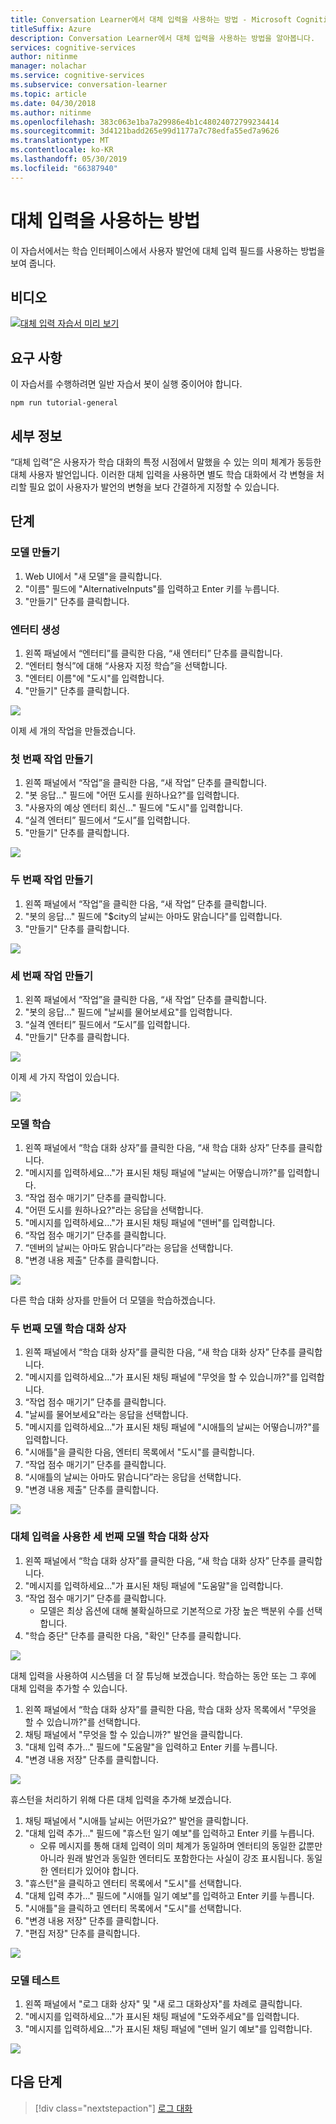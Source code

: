 ```yaml
---
title: Conversation Learner에서 대체 입력을 사용하는 방법 - Microsoft Cognitive Services | Microsoft Docs
titleSuffix: Azure
description: Conversation Learner에서 대체 입력을 사용하는 방법을 알아봅니다.
services: cognitive-services
author: nitinme
manager: nolachar
ms.service: cognitive-services
ms.subservice: conversation-learner
ms.topic: article
ms.date: 04/30/2018
ms.author: nitinme
ms.openlocfilehash: 383c063e1ba7a29986e4b1c48024072799234414
ms.sourcegitcommit: 3d4121badd265e99d1177a7c78edfa55ed7a9626
ms.translationtype: MT
ms.contentlocale: ko-KR
ms.lasthandoff: 05/30/2019
ms.locfileid: "66387940"
---
```

# <a name="how-to-use-alternative-inputs"></a>대체 입력을 사용하는 방법

이 자습서에서는 학습 인터페이스에서 사용자 발언에 대체 입력 필드를 사용하는 방법을 보여 줍니다.

## <a name="video"></a>비디오

[![대체 입력 자습서 미리 보기](https://aka.ms/cl_Tutorial_v3_AlternativeInputs_Preview)](https://aka.ms/cl_Tutorial_v3_AlternativeInputs)

## <a name="requirements"></a>요구 사항
이 자습서를 수행하려면 일반 자습서 봇이 실행 중이어야 합니다.

    npm run tutorial-general

## <a name="details"></a>세부 정보
“대체 입력”은 사용자가 학습 대화의 특정 시점에서 말했을 수 있는 의미 체계가 동등한 대체 사용자 발언입니다. 이러한 대체 입력을 사용하면 별도 학습 대화에서 각 변형을 처리할 필요 없이 사용자가 발언의 변형을 보다 간결하게 지정할 수 있습니다.

## <a name="steps"></a>단계

### <a name="create-the-model"></a>모델 만들기

1. Web UI에서 "새 모델"을 클릭합니다.
2. "이름" 필드에 "AlternativeInputs"를 입력하고 Enter 키를 누릅니다.
3. "만들기" 단추를 클릭합니다.

### <a name="entity-creation"></a>엔터티 생성

1. 왼쪽 패널에서 “엔터티”를 클릭한 다음, “새 엔터티” 단추를 클릭합니다.
2. “엔터티 형식”에 대해 “사용자 지정 학습”을 선택합니다.
3. "엔터티 이름"에 "도시"를 입력합니다.
4. "만들기" 단추를 클릭합니다.

![](../media/T10_actions.png)

이제 세 개의 작업을 만들겠습니다.

### <a name="create-the-first-action"></a>첫 번째 작업 만들기

1. 왼쪽 패널에서 “작업”을 클릭한 다음, “새 작업” 단추를 클릭합니다.
2. "봇 응답..." 필드에 "어떤 도시를 원하나요?"를 입력합니다.
3. "사용자의 예상 엔터티 회신..." 필드에 "도시"를 입력합니다.
4. “실격 엔터티” 필드에서 “도시”를 입력합니다.
5. "만들기" 단추를 클릭합니다.

![](../media/T10_action_create_1.png)

### <a name="create-the-second-action"></a>두 번째 작업 만들기

1. 왼쪽 패널에서 “작업”을 클릭한 다음, “새 작업” 단추를 클릭합니다.
2. "봇의 응답..." 필드에 "$city의 날씨는 아마도 맑습니다"를 입력합니다.
3. "만들기" 단추를 클릭합니다.

![](../media/T10_action_create_2.png)

### <a name="create-the-third-action"></a>세 번째 작업 만들기

1. 왼쪽 패널에서 “작업”을 클릭한 다음, “새 작업” 단추를 클릭합니다.
2. "봇의 응답..." 필드에 "날씨를 물어보세요"를 입력합니다.
3. “실격 엔터티” 필드에서 “도시”를 입력합니다.
4. "만들기" 단추를 클릭합니다.

![](../media/T10_action_create_3.png)

이제 세 가지 작업이 있습니다.

![](../media/T10_actions.png)

### <a name="train-the-model"></a>모델 학습

1. 왼쪽 패널에서 “학습 대화 상자”를 클릭한 다음, “새 학습 대화 상자” 단추를 클릭합니다.
2. "메시지를 입력하세요..."가 표시된 채팅 패널에 "날씨는 어떻습니까?"를 입력합니다.
3. “작업 점수 매기기” 단추를 클릭합니다.
4. "어떤 도시를 원하나요?"라는 응답을 선택합니다.
5. "메시지를 입력하세요..."가 표시된 채팅 패널에 "덴버"를 입력합니다.
6. “작업 점수 매기기” 단추를 클릭합니다.
7. “덴버의 날씨는 아마도 맑습니다”라는 응답을 선택합니다.
8. "변경 내용 제출" 단추를 클릭합니다.

![](../media/T10_training_1.png)

다른 학습 대화 상자를 만들어 더 모델을 학습하겠습니다.

### <a name="second-model-train-dialog"></a>두 번째 모델 학습 대화 상자

1. 왼쪽 패널에서 “학습 대화 상자”를 클릭한 다음, “새 학습 대화 상자” 단추를 클릭합니다.
2. "메시지를 입력하세요..."가 표시된 채팅 패널에 "무엇을 할 수 있습니까?"를 입력합니다.
3. “작업 점수 매기기” 단추를 클릭합니다.
4. "날씨를 물어보세요"라는 응답을 선택합니다.
5. "메시지를 입력하세요..."가 표시된 채팅 패널에 "시애틀의 날씨는 어떻습니까?"를 입력합니다.
6. "시애틀"을 클릭한 다음, 엔터티 목록에서 "도시"를 클릭합니다.
7. “작업 점수 매기기” 단추를 클릭합니다.
8. “시애틀의 날씨는 아마도 맑습니다”라는 응답을 선택합니다.
9. "변경 내용 제출" 단추를 클릭합니다.

![](../media/T10_training_2.png)

### <a name="third-model-train-dialog-using-alternative-input"></a>대체 입력을 사용한 세 번째 모델 학습 대화 상자

1. 왼쪽 패널에서 “학습 대화 상자”를 클릭한 다음, “새 학습 대화 상자” 단추를 클릭합니다.
2. "메시지를 입력하세요..."가 표시된 채팅 패널에 "도움말"을 입력합니다.
3. “작업 점수 매기기” 단추를 클릭합니다.
    - 모델은 최상 옵션에 대해 불확실하므로 기본적으로 가장 높은 백분위 수를 선택합니다.
4. "학습 중단" 단추를 클릭한 다음, "확인" 단추를 클릭합니다.

![](../media/T10_training_3.png)

대체 입력을 사용하여 시스템을 더 잘 튜닝해 보겠습니다. 학습하는 동안 또는 그 후에 대체 입력을 추가할 수 있습니다.

1. 왼쪽 패널에서 “학습 대화 상자”를 클릭한 다음, 학습 대화 상자 목록에서 "무엇을 할 수 있습니까?"를 선택합니다.
1. 채팅 패널에서 "무엇을 할 수 있습니까?" 발언을 클릭합니다.
1. "대체 입력 추가..." 필드에 "도움말"을 입력하고 Enter 키를 누릅니다.
1. "변경 내용 저장" 단추를 클릭합니다.

![](../media/T10_training_4.png)

휴스턴을 처리하기 위해 다른 대체 입력을 추가해 보겠습니다.

1. 채팅 패널에서 "시애틀 날씨는 어떤가요?" 발언을 클릭합니다.
1. "대체 입력 추가..." 필드에 "휴스턴 일기 예보"를 입력하고 Enter 키를 누릅니다.
   - 오류 메시지를 통해 대체 입력이 의미 체계가 동일하며 엔터티의 동일한 값뿐만 아니라 원래 발언과 동일한 엔터티도 포함한다는 사실이 강조 표시됩니다. 동일한 엔터티가 있어야 합니다.
1. "휴스턴"을 클릭하고 엔터티 목록에서 "도시"를 선택합니다.
1. "대체 입력 추가..." 필드에 "시애틀 일기 예보"를 입력하고 Enter 키를 누릅니다.
1. "시애틀"을 클릭하고 엔터티 목록에서 "도시"를 선택합니다.
1. "변경 내용 저장" 단추를 클릭합니다.
1. "편집 저장" 단추를 클릭합니다.

![](../media/T10_training_5.png)

### <a name="testing-the-model"></a>모델 테스트

1. 왼쪽 패널에서 "로그 대화 상자" 및 "새 로그 대화상자"를 차례로 클릭합니다.
2. "메시지를 입력하세요..."가 표시된 채팅 패널에 "도와주세요"를 입력합니다.
3. "메시지를 입력하세요..."가 표시된 채팅 패널에 "덴버 일기 예보"를 입력합니다.

![](../media/T10_logdialog.png)

## <a name="next-steps"></a>다음 단계

> [!div class="nextstepaction"]
> [로그 대화](./11-log-dialogs.md)
